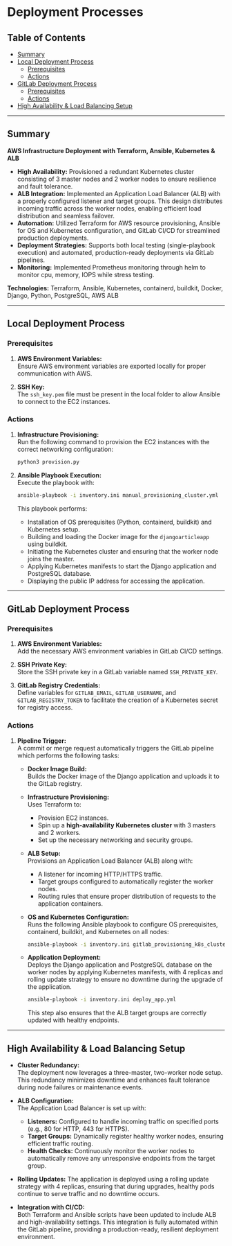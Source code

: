 # Deployment Processes

## Table of Contents

- [Summary](#summary)
- [Local Deployment Process](#local-deployment-process)
  - [Prerequisites](#prerequisites)
  - [Actions](#actions)
- [GitLab Deployment Process](#gitlab-deployment-process)
  - [Prerequisites](#prerequisites-1)
  - [Actions](#actions-1)
- [High Availability & Load Balancing Setup](#high-availability--load-balancing-setup)

---

## Summary

**AWS Infrastructure Deployment with Terraform, Ansible, Kubernetes & ALB**

- **High Availability:** Provisioned a redundant Kubernetes cluster consisting of 3 master nodes and 2 worker nodes to ensure resilience and fault tolerance.
- **ALB Integration:** Implemented an Application Load Balancer (ALB) with a properly configured listener and target groups. This design distributes incoming traffic across the worker nodes, enabling efficient load distribution and seamless failover.
- **Automation:** Utilized Terraform for AWS resource provisioning, Ansible for OS and Kubernetes configuration, and GitLab CI/CD for streamlined production deployments.
- **Deployment Strategies:** Supports both local testing (single-playbook execution) and automated, production-ready deployments via GitLab pipelines.
- **Monitoring:** Implemented Prometheus monitoring through helm to monitor cpu, memory, IOPS while stress testing. 

**Technologies:** Terraform, Ansible, Kubernetes, containerd, buildkit, Docker, Django, Python, PostgreSQL, AWS ALB

---

## Local Deployment Process

### Prerequisites

1. **AWS Environment Variables:**  
   Ensure AWS environment variables are exported locally for proper communication with AWS.

2. **SSH Key:**  
   The `ssh_key.pem` file must be present in the local folder to allow Ansible to connect to the EC2 instances.

### Actions

1. **Infrastructure Provisioning:**  
   Run the following command to provision the EC2 instances with the correct networking configuration:
   ```bash
   python3 provision.py
   ```

2. **Ansible Playbook Execution:**  
   Execute the playbook with:
   ```bash
   ansible-playbook -i inventory.ini manual_provisioning_cluster.yml
   ```
   This playbook performs:
   - Installation of OS prerequisites (Python, containerd, buildkit) and Kubernetes setup.
   - Building and loading the Docker image for the `djangoarticleapp` using buildkit.
   - Initiating the Kubernetes cluster and ensuring that the worker node joins the master.
   - Applying Kubernetes manifests to start the Django application and PostgreSQL database.
   - Displaying the public IP address for accessing the application.

---

## GitLab Deployment Process

### Prerequisites

1. **AWS Environment Variables:**  
   Add the necessary AWS environment variables in GitLab CI/CD settings.

2. **SSH Private Key:**  
   Store the SSH private key in a GitLab variable named `SSH_PRIVATE_KEY`.

3. **GitLab Registry Credentials:**  
   Define variables for `GITLAB_EMAIL`, `GITLAB_USERNAME`, and `GITLAB_REGISTRY_TOKEN` to facilitate the creation of a Kubernetes secret for registry access.

### Actions

1. **Pipeline Trigger:**  
   A commit or merge request automatically triggers the GitLab pipeline which performs the following tasks:

   - **Docker Image Build:**  
     Builds the Docker image of the Django application and uploads it to the GitLab registry.

   - **Infrastructure Provisioning:**  
     Uses Terraform to:
     - Provision EC2 instances.
     - Spin up a **high-availability Kubernetes cluster** with 3 masters and 2 workers.
     - Set up the necessary networking and security groups.

   - **ALB Setup:**  
     Provisions an Application Load Balancer (ALB) along with:
     - A listener for incoming HTTP/HTTPS traffic.
     - Target groups configured to automatically register the worker nodes.
     - Routing rules that ensure proper distribution of requests to the application containers.

   - **OS and Kubernetes Configuration:**  
     Runs the following Ansible playbook to configure OS prerequisites, containerd, buildkit, and Kubernetes on all nodes:
     ```bash
     ansible-playbook -i inventory.ini gitlab_provisioning_k8s_cluster.yml
     ```

   - **Application Deployment:**  
     Deploys the Django application and PostgreSQL database on the worker nodes by applying Kubernetes manifests, with 4 replicas and rolling update strategy to ensure no downtime during the upgrade of the application. 
     ```bash
     ansible-playbook -i inventory.ini deploy_app.yml
     ```
     This step also ensures that the ALB target groups are correctly updated with healthy endpoints.

---

## High Availability & Load Balancing Setup

- **Cluster Redundancy:**  
  The deployment now leverages a three-master, two-worker node setup. This redundancy minimizes downtime and enhances fault tolerance during node failures or maintenance events.

- **ALB Configuration:**  
  The Application Load Balancer is set up with:
  - **Listeners:** Configured to handle incoming traffic on specified ports (e.g., 80 for HTTP, 443 for HTTPS).
  - **Target Groups:** Dynamically register healthy worker nodes, ensuring efficient traffic routing.
  - **Health Checks:** Continuously monitor the worker nodes to automatically remove any unresponsive endpoints from the target group.
  
- **Rolling Updates:** The application is deployed using a rolling update strategy with 4 replicas, ensuring that during upgrades, healthy pods continue to serve traffic and no downtime occurs.

- **Integration with CI/CD:**  
  Both Terraform and Ansible scripts have been updated to include ALB and high-availability settings. This integration is fully automated within the GitLab pipeline, providing a production-ready, resilient deployment environment.


